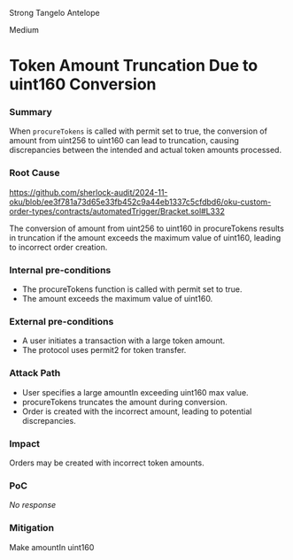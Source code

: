 Strong Tangelo Antelope

Medium

# Token Amount Truncation Due to uint160 Conversion

### Summary

When `procureTokens` is called with permit set to true, the conversion of amount from uint256 to uint160 can lead to truncation, causing discrepancies between the intended and actual token amounts processed.

### Root Cause

https://github.com/sherlock-audit/2024-11-oku/blob/ee3f781a73d65e33fb452c9a44eb1337c5cfdbd6/oku-custom-order-types/contracts/automatedTrigger/Bracket.sol#L332

 The conversion of amount from uint256 to uint160 in procureTokens results in truncation if the amount exceeds the maximum value of uint160, leading to incorrect order creation.

### Internal pre-conditions

- The procureTokens function is called with permit set to true.
- The amount exceeds the maximum value of uint160.

### External pre-conditions

- A user initiates a transaction with a large token amount.
- The protocol uses permit2 for token transfer.

### Attack Path

- User specifies a large amountIn exceeding uint160 max value.
- procureTokens truncates the amount during conversion.
- Order is created with the incorrect amount, leading to potential discrepancies.

### Impact

Orders may be created with incorrect token amounts.

### PoC

_No response_

### Mitigation

Make amountIn uint160